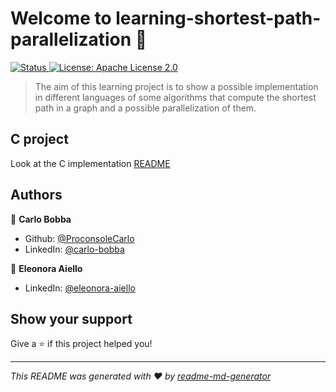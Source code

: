 # Welcome to learning-shortest-path-parallelization 👋

<a href="#">
    <img alt="Status" src="https://img.shields.io/badge/status-✅ Active-brightgreen.svg" />
</a>
<a href="./LICENSE" target="_blank">
    <img alt="License: Apache License 2.0" src="https://img.shields.io/badge/License-Apache%20License%20v2.0-yellow.svg" />
</a>

> The aim of this learning project is to show a possible implementation in different languages of some algorithms that
> compute the shortest path in a graph and a possible parallelization of them.

## C project
Look at the C implementation [README](./c/README.md)

## Authors

👤 **Carlo Bobba**

* Github: [@ProconsoleCarlo](https://github.com/ProconsoleCarlo)
* LinkedIn: [@carlo-bobba](https://linkedin.com/in/carlo-bobba)

👤 **Eleonora Aiello**

* LinkedIn: [@eleonora-aiello](https://www.linkedin.com/in/eleonora-aiello-8397a8196)

## Show your support

Give a ⭐️ if this project helped you!

***
_This README was generated with ❤️ by [readme-md-generator](https://github.com/kefranabg/readme-md-generator)_
